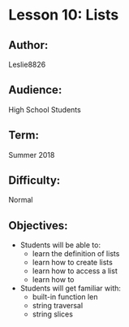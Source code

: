
# Lesson 10: Lists

## Author: 
Leslie8826

## Audience: 
High School Students

## Term:
Summer 2018

## Difficulty: 
Normal

## Objectives: 
 - Students will be able to:
     * learn the definition of lists
     * learn how to create lists
     * learn how to access a list
     * learn how to 
 - Students will get familiar with:
     * built-in function len
     * string traversal
     * string slices



